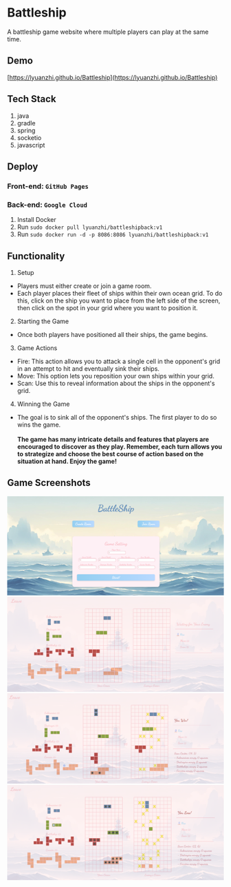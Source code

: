 # Battleship
A battleship game website where multiple players can play at the same time.

## Demo
[https://lyuanzhi.github.io/Battleship](https://lyuanzhi.github.io/Battleship)

## Tech Stack
1. java
2. gradle
3. spring
4. socketio
5. javascript

## Deploy
### Front-end: ```GitHub Pages```
### Back-end: ```Google Cloud```
1. Install Docker
2. Run ```sudo docker pull lyuanzhi/battleshipback:v1```
3. Run ```sudo docker run -d -p 8086:8086 lyuanzhi/battleshipback:v1```

## Functionality
1. Setup
- Players must either create or join a game room.
- Each player places their fleet of ships within their own ocean grid. To do this, click on the ship you want to place from the left side of the screen, then click on the spot in your grid where you want to position it.
2. Starting the Game
- Once both players have positioned all their ships, the game begins.
3. Game Actions
- Fire: This action allows you to attack a single cell in the opponent's grid in an attempt to hit and eventually sink their ships.
- Move: This option lets you reposition your own ships within your grid.
- Scan: Use this to reveal information about the ships in the opponent's grid.
4. Winning the Game
- The goal is to sink all of the opponent's ships. The first player to do so wins the game.\
\
**The game has many intricate details and features that players are encouraged to discover as they play. Remember, each turn allows you to strategize and choose the best course of action based on the situation at hand. Enjoy the game!**

## Game Screenshots
![](imgs/create_room.png)
![](imgs/waiting.png)
![](imgs/win.png)
![](imgs/loss.png)
